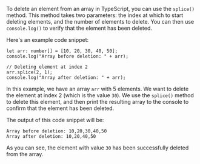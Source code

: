 To delete an element from an array in TypeScript, you can use the `splice()` method. This method takes two parameters: the index at which to start deleting elements, and the number of elements to delete. You can then use `console.log()` to verify that the element has been deleted.

Here's an example code snippet:

```
let arr: number[] = [10, 20, 30, 40, 50];
console.log("Array before deletion: " + arr);

// Deleting element at index 2
arr.splice(2, 1);
console.log("Array after deletion: " + arr);
```

In this example, we have an array `arr` with 5 elements. We want to delete the element at index 2 (which is the value `30`). We use the `splice()` method to delete this element, and then print the resulting array to the console to confirm that the element has been deleted.

The output of this code snippet will be:

```
Array before deletion: 10,20,30,40,50
Array after deletion: 10,20,40,50
```

As you can see, the element with value `30` has been successfully deleted from the array.